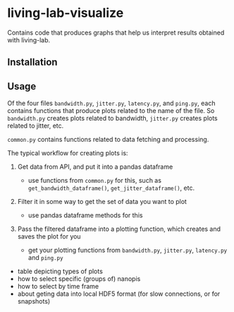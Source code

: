 # living-lab-visualize

Contains code that produces graphs that help us interpret results obtained with living-lab.

## Installation

## Usage

Of the four files `bandwidth.py`, `jitter.py`, `latency.py`, and `ping.py`,
each contains functions that produce plots related to the name of the file.
So `bandwidth.py` creates plots related to bandwidth, `jitter.py` creates plots related to jitter, etc.

`common.py` contains functions related to data fetching and processing.

The typical workflow for creating plots is:

1.  Get data from API, and put it into a pandas dataframe
      - use functions from `common.py` for this, such as `get_bandwidth_dataframe()`,
        `get_jitter_dataframe()`, etc.

1.  Filter it in some way to get the set of data you want to plot
      - use pandas dataframe methods for this

1.  Pass the filtered dataframe into a plotting function, which creates and saves the plot for you
      - get your plotting functions from `bandwidth.py`, `jitter.py`, `latency.py` and `ping.py`

- table depicting types of plots
- how to select specific (groups of) nanopis
- how to select by time frame
- about geting data into local HDF5 format (for slow connections, or for snapshots)
